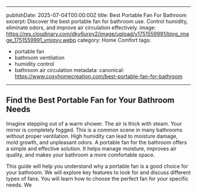 
---
publishDate: 2025-07-04T00:00:00Z
title: Best Portable Fan For Bathroom
excerpt: Discover the best portable fan for bathroom use. Control humidity, eliminate odors, and improve air circulation effectively.
image: https://res.cloudinary.com/dky6urpy2/image/upload/v1751559991/blog_image_1751559991_ymiqyv.webp
category: Home Comfort
tags:
  - portable fan
  - bathroom ventilation
  - humidity control
  - bathroom air circulation
metadata:
  canonical: https://www.cosyhomecreation.com/best-portable-fan-for-bathroom
---

## Find the Best Portable Fan for Your Bathroom Needs

Imagine stepping out of a warm shower. The air is thick with steam. Your mirror is completely fogged. This is a common scene in many bathrooms without proper ventilation. High humidity can lead to moisture damage, mold growth, and unpleasant odors. A portable fan for the bathroom offers a simple and effective solution. It helps manage moisture, improves air quality, and makes your bathroom a more comfortable space.

This guide will help you understand why a portable fan is a good choice for your bathroom. We will explore key features to look for and discuss different types of fans. You will learn how to choose the perfect fan for your specific needs. We